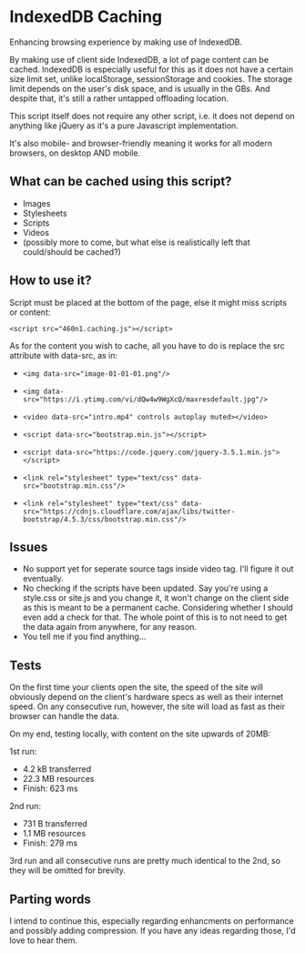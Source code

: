 # IndexedDB Caching
Enhancing browsing experience by making use of IndexedDB.

By making use of client side IndexedDB, a lot of page content can be cached. IndexedDB is especially useful for this as it does not have a certain size limit set, unlike localStorage, sessionStorage and cookies. The storage limit depends on the user's disk space, and is usually in the GBs. And despite that, it's still a rather untapped offloading location.

This script itself does not require any other script, i.e. it does not depend on anything like jQuery as it's a pure Javascript implementation.

It's also mobile- and browser-friendly meaning it works for all modern browsers, on desktop AND mobile.

## What can be cached using this script?
- Images
- Stylesheets
- Scripts
- Videos
- (possibly more to come, but what else is realistically left that could/should be cached?)

## How to use it?
  
Script must be placed at the bottom of the page, else it might miss scripts or content:

```<script src="460n1.caching.js"></script>```


As for the content you wish to cache, all you have to do is replace the src attribute with data-src, as in:

- ```<img data-src="image-01-01-01.png"/>```

- ```<img data-src="https://i.ytimg.com/vi/dQw4w9WgXcQ/maxresdefault.jpg"/>```

- ```<video data-src="intro.mp4" controls autoplay muted></video>```

- ```<script data-src="bootstrap.min.js"></script>```

- ```<script data-src="https://code.jquery.com/jquery-3.5.1.min.js"></script>```

- ```<link rel="stylesheet" type="text/css" data-src="bootstrap.min.css"/>```

- ```<link rel="stylesheet" type="text/css" data-src="https://cdnjs.cloudflare.com/ajax/libs/twitter-bootstrap/4.5.3/css/bootstrap.min.css"/>```


## Issues
- No support yet for seperate source tags inside video tag. I'll figure it out eventually.
- No checking if the scripts have been updated. Say you're using a style.css or site.js and you change it, it won't change on the client side as this is meant to be a permanent cache. Considering whether I should even add a check for that. The whole point of this is to not need to get the data again from anywhere, for any reason.
- You tell me if you find anything...

## Tests
On the first time your clients open the site, the speed of the site will obviously depend on the client's hardware specs as well as their internet speed. On any consecutive run, however, the site will load as fast as their browser can handle the data.

On my end, testing locally, with content on the site upwards of 20MB:

1st run:
- 4.2 kB transferred
- 22.3 MB resources
- Finish: 623 ms

2nd run:
- 731 B transferred
- 1.1 MB resources
- Finish: 279 ms

3rd run and all consecutive runs are pretty much identical to the 2nd, so they will be omitted for brevity.

## Parting words

I intend to continue this, especially regarding enhancments on performance and possibly adding compression. If you have any ideas regarding those, I'd love to hear them.
